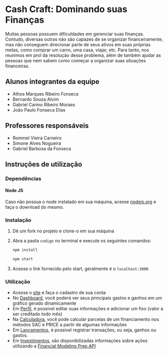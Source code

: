 # Cash Craft: Dominando suas Finanças

Muitas pessoas possuem dificuldades em gerenciar suas finanças. Contudo, diversas outras não são capazes de se organizar financeiramente,
mas não conseguem direcionar parte de seus ativos em suas próprias metas, como comprar um carro, uma casa, viajar, etc.
Para tanto, nos reunimos em prol da resolução desse problema, além de também ajudar as pessoas que nem sabem como começar a organizar
suas situações financeiras.

## Alunos integrantes da equipe

* Athos Marques Ribeiro Fonseca
* Bernardo Souza Alvim
* Gabriel Carmo Ribeiro Moraes
* João Paulo Fonseca Elias

## Professores responsáveis

* Rommel Vieira Carneiro
* Simone Alves Nogueira
* Gabriel Barbosa da Fonseca

## Instruções de utilização

### Dependências

#### Node JS

Caso não possua o node instalado em sua máquina, acesse [nodejs.org](https://nodejs.org/en/) e faça o download do mesmo.

### Instalação

1. Dê um fork no projeto e clone-o em sua máquina

2. Abra a pasta `codigo` no terminal e execute os seguintes comandos:
   ```bash
   npm install
   ```
   ```bash
   npm start
   ```
   
3. Acesse o link fornecido pelo start, geralmente é o `localhost:3000`

### Utilização

- Acesse o [site](https://cash-craft.onrender.com/) e faça o cadastro de sua conta
- No [Dashboard](https://cash-craft.onrender.com/dashboard), você poderá ver seus principais gastos e ganhos em um gráfico gerado dinamicamente
- Em [Perfil](https://cash-craft.onrender.com/perfil), é possível editar suas informações e adicionar um fixo (valor a ser creditado todo mês)
- Na [Calculadora](https://cash-craft.onrender.com/calculadora-financeira), você pode calcular parcelas de um financiamento nos métodos SAC e PRICE a partir de algumas informações
- Em [Lançamentos](https://cash-craft.onrender.com/lancamento), é possível registrar transações, ou seja, ganhos ou gastos.
- Em [Investimentos](https://cash-craft.onrender.com/investimentos), são disponibilizadas informações sobre ações utilizando a [Financial Modeling Prep API](https://site.financialmodelingprep.com/developer)
